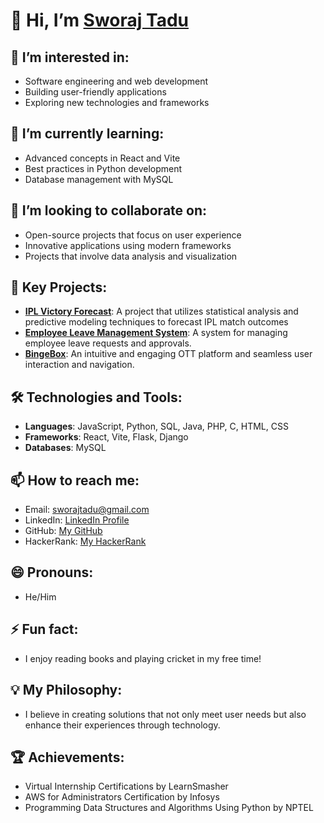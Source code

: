 # 👋 Hi, I’m [Sworaj Tadu](https://github.com/Sworaj2002)

## 👀 I’m interested in:
- Software engineering and web development
- Building user-friendly applications
- Exploring new technologies and frameworks

## 🌱 I’m currently learning:
- Advanced concepts in React and Vite
- Best practices in Python development
- Database management with MySQL

## 💞️ I’m looking to collaborate on:
- Open-source projects that focus on user experience
- Innovative applications using modern frameworks
- Projects that involve data analysis and visualization

## 📂 Key Projects:
- **[IPL Victory Forecast](https://github.com/Sworaj2002/IPLVICTORYFORECAST-PROJECT)**: A project that utilizes statistical analysis and predictive modeling techniques to forecast IPL match outcomes
- **[Employee Leave Management System](https://github.com/Sworaj2002/Employee-Leave-Management-System)**: A system for managing employee leave requests and approvals.
- **[BingeBox](https://github.com/Sworaj2002/BingeBox)**: An intuitive and engaging OTT platform and seamless user interaction and navigation.

## 🛠️ Technologies and Tools:
- **Languages**: JavaScript, Python, SQL, Java, PHP, C, HTML, CSS
- **Frameworks**: React, Vite, Flask, Django
- **Databases**: MySQL

## 📫 How to reach me:
- Email: [sworajtadu@gmail.com](mailto:sworajtadu@gmail.com)
- LinkedIn: [LinkedIn Profile](https://www.linkedin.com/in/sworaj-tadu-782886263/)
- GitHub: [My GitHub](https://github.com/Sworaj2002)
- HackerRank: [My HackerRank](https://www.hackerrank.com/profile/sworajtadu)

## 😄 Pronouns:
- He/Him

## ⚡ Fun fact:
- I enjoy reading books and playing cricket in my free time!

## 💡 My Philosophy:
- I believe in creating solutions that not only meet user needs but also enhance their experiences through technology.

## 🏆 Achievements:
- Virtual Internship Certifications by LearnSmasher
- AWS for Administrators Certification by Infosys
- Programming Data Structures and Algorithms Using Python by NPTEL
